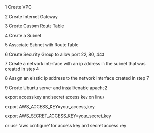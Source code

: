 1 Create VPC

2 Create Internet Gateway

3 Create Custom Route Table

4 Create a Subnet

5 Associate Subnet with Route Table

6 Create Security Group to allow port 22, 80, 443

7 Create a network interface with an ip address in the subnet that was created in step 4

8 Assign an elastic ip address to the network interface created in step 7

9 Create Ubuntu server and install/enable apache2 


export access key and secret access key on linux

export AWS_ACCESS_KEY=your_access_key

export AWS_SECRET_ACCESS_KEY=your_secret_key


or use 'aws configure' for access key and secret access key
